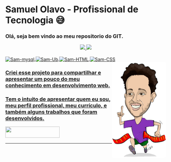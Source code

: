 ﻿# Samuel Olavo - Profissional de Tecnologia :sweat_smile:



### Olá, seja bem vindo ao meu repositorio do GIT.  

<div align="center">
  <a href="https://github.com/samuelolavo">
  <img height="180em" src="https://github-readme-stats.vercel.app/api?username=samuelolavo&show_icons=true&theme=highcontrast&include_all_commits=true&count_private=true"/>
  <img height="180em" src="https://github-readme-stats.vercel.app/api/top-langs/?username=samuelolavo&layout=compact&langs_count=7&theme=highcontrast"/>
</div>
  <div style="display: inline_block"><br>
  <img align="center" alt="Sam-mysql" height="50" width="170" src="https://img.shields.io/badge/MySQL-00000F?style=for-the-badge&logo=mysql&logoColor=white">
  <img align="center" alt="Sam-Ub" height="50" width="170" src="https://img.shields.io/badge/Ubuntu-E95420?style=for-the-badge&logo=ubuntu&logoColor=white">
  <img align="center" alt="Sam-HTML" height="50" width="160" src="https://img.shields.io/badge/HTML-239120?style=for-the-badge&logo=html5&logoColor=white">
  <img align="center" alt="Sam-CSS" height="50" width="160" src="https://img.shields.io/badge/CSS3-1572B6?style=for-the-badge&logo=css3&logoColor=white">
    <img align="right" style="border-radius:5px;" src="Imagens\CorridaSam.png" width="170" height="300" />
</div>




### Criei esse projeto para compartilhar e apresentar um pouco do meu conhecimento em desenvolvimento web.

### Tem o intuito de apresentar quem eu sou, meu perfil profissional, meu currículo, e também alguns trabalhos que foram desenvolvidos.





<a href="https://samuelolavo.github.io/samuelolavo" target="_self"><img src="https://img.shields.io/website-up-down-green-red/http/monip.org.svg" width="170" height="35"/></a>



------

